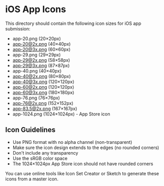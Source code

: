 # iOS App Icons

This directory should contain the following icon sizes for iOS app submission:

- app-20.png (20×20px)
- app-20@2x.png (40×40px)
- app-20@3x.png (60×60px)
- app-29.png (29×29px)
- app-29@2x.png (58×58px)
- app-29@3x.png (87×87px)
- app-40.png (40×40px)
- app-40@2x.png (80×80px)
- app-40@3x.png (120×120px)
- app-60@2x.png (120×120px)
- app-60@3x.png (180×180px)
- app-76.png (76×76px)
- app-76@2x.png (152×152px)
- app-83.5@2x.png (167×167px)
- app-1024.png (1024×1024px) - App Store icon

## Icon Guidelines

- Use PNG format with no alpha channel (non-transparent)
- Make sure the icon design extends to the edges (no rounded corners)
- Don't include any transparency
- Use the sRGB color space
- The 1024×1024px App Store icon should not have rounded corners

You can use online tools like Icon Set Creator or Sketch to generate these icons from a master icon.